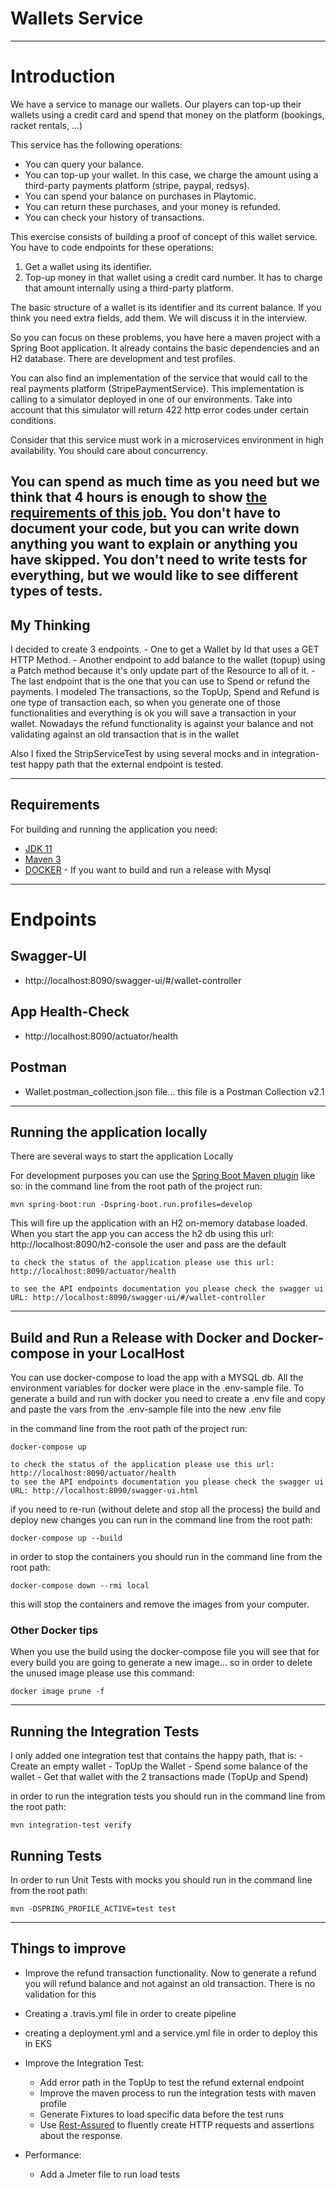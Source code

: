 # Wallets Service

----------------------
# Introduction
We have a service to manage our wallets. Our players can top-up their wallets using a credit card and spend that money on the platform (bookings, racket rentals, ...)

This service has the following operations:
- You can query your balance.
- You can top-up your wallet. In this case, we charge the amount using a third-party payments platform (stripe, paypal, redsys).
- You can spend your balance on purchases in Playtomic. 
- You can return these purchases, and your money is refunded.
- You can check your history of transactions.

This exercise consists of building a proof of concept of this wallet service.
You have to code endpoints for these operations:
1. Get a wallet using its identifier.
1. Top-up money in that wallet using a credit card number. It has to charge that amount internally using a third-party platform.

The basic structure of a wallet is its identifier and its current balance. If you think you need extra fields, add them. We will discuss it in the interview. 

So you can focus on these problems, you have here a maven project with a Spring Boot application. It already contains
the basic dependencies and an H2 database. There are development and test profiles.

You can also find an implementation of the service that would call to the real payments platform (StripePaymentService).
This implementation is calling to a simulator deployed in one of our environments. Take into account
that this simulator will return 422 http error codes under certain conditions.

Consider that this service must work in a microservices environment in high availability. You should care about concurrency.

You can spend as much time as you need but we think that 4 hours is enough to show [the requirements of this job.](OFFER.md)
You don't have to document your code, but you can write down anything you want to explain or anything you have skipped.
You don't need to write tests for everything, but we would like to see different types of tests.
-----------------------
## My Thinking

I decided to create 3 endpoints. 
    - One to get a Wallet by Id that uses a GET HTTP Method.
    - Another endpoint to add balance to the wallet (topup) using a Patch method because it's only update part of the Resource to all of it.
    - The last endpoint that is the one that you can use to Spend or refund the payments. 
I modeled The transactions, so the TopUp, Spend and Refund is one type of transaction each, 
so when you generate one of those functionalities and everything is ok you will save a transaction in your wallet.
Nowadays the refund functionality is against your balance and not validating against an old transaction that is in the wallet

Also I fixed the StripServiceTest by using several mocks and in integration-test happy path that the external endpoint is tested.

-----------------------
## Requirements

For building and running the application you need:

- [JDK 11](https://www.oracle.com/es/java/technologies/javase/jdk11-archive-downloads.html)
- [Maven 3](https://maven.apache.org)
- [DOCKER](https://docs.docker.com/install/) - If you want to build and run a release with Mysql

----------------------
# Endpoints

## Swagger-UI
 - http://localhost:8090/swagger-ui/#/wallet-controller

## App Health-Check
 - http://localhost:8090/actuator/health
## Postman
 - Wallet.postman_collection.json file... this file is a Postman Collection v2.1
----------------------
## Running the application locally

There are several ways to start the application Locally

For development purposes you can use the [Spring Boot Maven plugin](https://docs.spring.io/spring-boot/docs/current/reference/html/build-tool-plugins-maven-plugin.html) like so:
in the command line from the root path of the project run:

```shell
mvn spring-boot:run -Dspring-boot.run.profiles=develop
```
This will fire up the application with an H2 on-memory database loaded. When you start the app you can access the
h2 db using this url: http://localhost:8090/h2-console
the user and pass are the default

```
to check the status of the application please use this url: http://localhost:8090/actuator/health

to see the API endpoints documentation you please check the swagger ui URL: http://localhost:8090/swagger-ui/#/wallet-controller
```
-------------

## Build and Run a Release with Docker and Docker-compose in your LocalHost

You can use docker-compose to load the app with a MYSQL db.
All the environment variables for docker were place in the .env-sample file.
To generate a build and run with docker you need to create a .env file and copy and paste the vars from the .env-sample
file into the new .env file

in the command line from the root path of the project run:
```shell
docker-compose up
```

```
to check the status of the application please use this url: http://localhost:8090/actuator/health
to see the API endpoints documentation you please check the swagger ui URL: http://localhost:8090/swagger-ui.html
```

if you need to re-run (without delete and stop all the process) the build and deploy
new changes you can run in the command line from the root path:
```shell
docker-compose up --build
```

in order to stop the containers you should run in the command line from the root path:
```shell
docker-compose down --rmi local
```
this will stop the containers and remove the images from your computer.
### Other Docker tips

When you use the build using the docker-compose file you will see that for every build you are going to generate
a new image... so in order to delete the unused image please use this command:

```shell
docker image prune -f
```

-------------------------

## Running the Integration Tests
I only added one integration test that contains the happy path, that is:
    - Create an empty wallet
    - TopUp the Wallet
    - Spend some balance of the wallet
    - Get that wallet with the 2 transactions made (TopUp and Spend)

in order to run the integration tests you should run in the command line from the root path:
```shell
mvn integration-test verify  
```

## Running Tests
In order to run Unit Tests with mocks you should run in the command line from the root path:
```shell
mvn -DSPRING_PROFILE_ACTIVE=test test
```

-------------------
## Things to improve
* Improve the refund transaction functionality. Now to generate a refund you will refund balance and not against an old transaction. There is no validation for this

* Creating a .travis.yml file in order to create pipeline

* creating a deployment.yml and a service.yml file in order to deploy this in EKS

* Improve the Integration Test:
    - Add error path in the TopUp to test the refund external endpoint
    - Improve the maven process to run the integration tests with maven profile
    - Generate Fixtures to load specific data before the test runs
    - Use [Rest-Assured](http://rest-assured.io/) to fluently create HTTP requests and assertions about the response.
    

* Performance:
    - Add a Jmeter file to run load tests